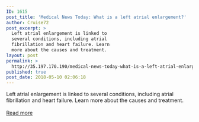```yaml
---
ID: 1615
post_title: 'Medical News Today: What is a left atrial enlargement?'
author: Cruise72
post_excerpt: >
  Left atrial enlargement is linked to
  several conditions, including atrial
  fibrillation and heart failure. Learn
  more about the causes and treatment.
layout: post
permalink: >
  http://35.197.170.190/medical-news-today-what-is-a-left-atrial-enlargement/
published: true
post_date: 2018-05-10 02:06:18
---
```

Left atrial enlargement is linked to several conditions, including atrial fibrillation and heart failure. Learn more about the causes and treatment.<br/><br/><a style="white-space: nowrap" href="https://www.medicalnewstoday.com/articles/321242.php" class="button purchase" rel="nofollow noopener" target="_blank">Read more</a>